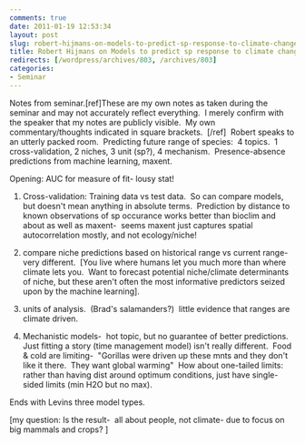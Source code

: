 ```yaml
---
comments: true
date: 2011-01-19 12:53:34
layout: post
slug: robert-hijmans-on-models-to-predict-sp-response-to-climate-change
title: Robert Hijmans on Models to predict sp response to climate change
redirects: [/wordpress/archives/803, /archives/803]
categories:
- Seminar
---
```


Notes from seminar.[ref]These are my own notes as taken during the seminar and may not accurately reflect everything.  I merely confirm with the speaker that my notes are publicly visible.  My own commentary/thoughts indicated in square brackets.  [/ref]  Robert speaks to an utterly packed room.  Predicting future range of species:  4 topics.  1 cross-validation, 2 niches, 3 unit (sp?), 4 mechanism.  Presence-absence predictions from machine learning, maxent.

Opening: AUC for measure of fit- lousy stat!

1) Cross-validation: Training data vs test data.  So can compare models, but doesn't mean anything in absolute terms.  Prediction by distance to known observations of sp occurance works better than bioclim and about as well as maxent-  seems maxent just captures spatial autocorrelation mostly, and not ecology/niche!

2) compare niche predictions based on historical range vs current range-  very different.  [You live where humans let you much more than where climate lets you.  Want to forecast potential niche/climate determinants of niche, but these aren't often the most informative predictors seized upon by the machine learning].

3) units of analysis.  (Brad's salamanders?)  little evidence that ranges are climate driven.

4) Mechanistic models-  hot topic, but no guarantee of better predictions. Just fitting a story (time management model) isn't really different.  Food & cold are limiting-  "Gorillas were driven up these mnts and they don't like it there.  They want global warming"  How about one-tailed limits: rather than having dist around optimum conditions, just have single-sided limits (min H2O but no max).

Ends with Levins three model types.

[my question: Is the result-  all about people, not climate- due to focus on big mammals and crops? ]
